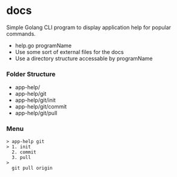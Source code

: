 docs
========

Simple Golang CLI program to display application help for popular commands.

* help.go programName
* Use some sort of external files for the docs
* Use a directory structure accessable by programName

### Folder Structure

* app-help/
* app-help/git
* app-help/git/init
* app-help/git/commit
* app-help/git/pull


### Menu 

````
> app-help git
> 1. init
  2. commit
  3. pull
> 
  git pull origin
````
